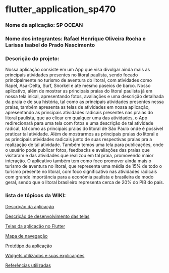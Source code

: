 # flutter_application_sp470

<h3>Nome da aplicação: SP OCEAN</h3>

<h3>Nome dos integrantes: Rafael Henrique Oliveira Rocha e Larissa Isabel do Prado Nascimento</h3>

<h3> Descrição do projeto: </h3> Nossa aplicação consiste em um App que visa divulgar ainda mais as principais atividades presentes no litoral paulista, sendo focado principalmente no turismo de aventura do litoral, com atividades como Rapel, Asa-Delta, Surf, Snorkel e até mesmo paseios de barco. Nosso aplicativo, além de mostrar as principais praias do litoral paulista já em nossa tela inical, apresentando fotos, avaliações e uma descrição detalhada da praia e de sua história, tal como as principais atividades presentes nessa praias, também apresenta as telas de atividades em nossa aplicação, apresentando as principais atividades radicais presentes nas praias do litoral paulista, que ao clicar em qualquer uma das atividades, o App redirecionará para uma tela com fotos e uma descrição de tal atividade radical, tal como as principais praias do litoral de São Paulo onde é possivel praticar tal atividade. Além de mostrarmos as principais praias do litoral e as principais atividades radicais junto de suas respectivas praias pra a realização de tal atividade. Também temos uma tela para publicações, onde o usuário pode publicar fotos, feedbacks e avaliações das praias que visitaram e das atividades que realizou em tal praia, promovendo maior interação. O aplicativo também tem como foco promover ainda mais o turismo de aventura no litoral, que representa uma média de 15% de todo o turismo presente no litoral, com foco significativo nas atividades radicais   com grande importância para a econômia paulista e brasileira de modo geral, sendo que o litoral brasileiro representa cerca de 20% do PIB do país.

<h3>lista de tópicos da WIKI: </h3>

<a href="https://github.com/rafaelhorocha/Aplicativo-SP-Ocean-470/wiki/Descri%C3%A7%C3%A3o-da-aplica%C3%A7%C3%A3o">Descrição da aplicação</a>

<a href="https://github.com/rafaelhorocha/Aplicativo-SP-Ocean-470/wiki/descri%C3%A7%C3%A3o-do-desenvolvimento-das-telas">Descrição de desenvolvimento das telas</a>

<a href="https://github.com/rafaelhorocha/Aplicativo-SP-Ocean-470/wiki/Telas--da-Aplica%C3%A7%C3%A3o-no-Flutter">Telas da aplicação no Flutter</a>

<a href="https://github.com/rafaelhorocha/Aplicativo-SP-Ocean-470/wiki/Mapa-de-navega%C3%A7%C3%A3o">Mapa de navegação</a>

<a href="https://github.com/rafaelhorocha/Aplicativo-SP-Ocean-470/wiki/Prot%C3%B3tipo-da-aplica%C3%A7%C3%A3o">Protótipo da aplicação</a>

<a href="https://github.com/rafaelhorocha/Aplicativo-SP-Ocean-470/wiki/widgets-utilizados-e-suas-explica%C3%A7%C3%B5es">Widgets utilizados e suas explicações</a>

<a href="https://github.com/rafaelhorocha/Aplicativo-SP-Ocean-470/wiki/Refer%C3%AAncias">Referências utilizadas</a>


